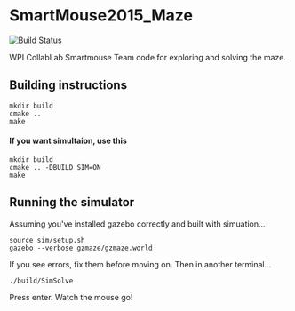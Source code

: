 # SmartMouse2015_Maze
[![Build Status](https://travis-ci.org/WPISmartmouse/2016_Solvers.svg?branch=master)](https://travis-ci.org/WPISmartmouse/2016_Solvers)


WPI CollabLab Smartmouse Team code for exploring and solving the maze.


## Building instructions

    mkdir build
    cmake ..
    make


#### If you want simultaion, use this

    mkdir build
    cmake .. -DBUILD_SIM=ON
    make

## Running the simulator

Assuming you've installed gazebo correctly and built with simuation...

    source sim/setup.sh
    gazebo --verbose gzmaze/gzmaze.world


If you see errors, fix them before moving on. Then in another terminal...

    ./build/SimSolve

Press enter. Watch the mouse go!
